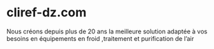 # cliref-dz.com
Nous créons depuis plus de 20 ans la meilleure solution adaptée à vos besoins en équipements en froid ,traitement  et purification de l’air
